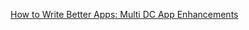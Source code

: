 [How to Write Better Apps: Multi DC App Enhancements](https://www.youtube.com/watch?v=7_WHEuRYpEo&ab_channel=GuyShtub)
